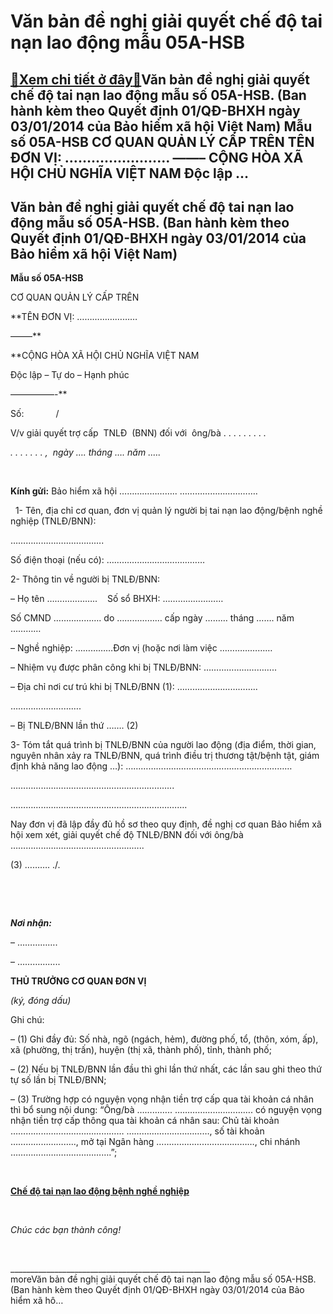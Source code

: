 Văn bản đề nghị giải quyết chế độ tai nạn lao động mẫu 05A-HSB
==============================================================

[:gift:Xem chi tiết ở đây:gift:](https://hddtvn.com/van-ban-de-nghi-giai-quyet-che-do-tai-nan-lao-dong-mau-05a-hsb/)Văn bản đề nghị giải quyết chế độ tai nạn lao động mẫu số 05A-HSB. (Ban hành kèm theo Quyết định 01/QĐ-BHXH ngày 03/01/2014 của Bảo hiểm xã hội Việt Nam) Mẫu số 05A-HSB CƠ QUAN QUẢN LÝ CẤP TRÊN TÊN ĐƠN VỊ: …………………… ——– CỘNG HÒA XÃ HỘI CHỦ NGHĨA VIỆT NAM Độc lập …
---------------------------------------------------------------------------------------------------------------------------------------------------------------------------------------------------------------------------------------------------------------------------------



Văn bản đề nghị giải quyết chế độ tai nạn lao động mẫu số 05A-HSB. (Ban hành kèm theo Quyết định 01/QĐ-BHXH ngày 03/01/2014 của Bảo hiểm xã hội Việt Nam)
---------------------------------------------------------------------------------------------------------------------------------------------------------------------




**Mẫu số 05A-HSB**




CƠ QUAN QUẢN LÝ CẤP TRÊN  

**TÊN ĐƠN VỊ: ……………………  

 ——–**

**CỘNG HÒA XÃ HỘI CHỦ NGHĨA VIỆT NAM  

 Độc lập – Tự do – Hạnh phúc  

 —————-**



Số:             /  

 V/v giải quyết trợ cấp  TNLĐ  (BNN) đối với  ông/bà . . . . . . . . .

*. . . . . . . ,  ngày …. tháng …. năm .….*



 



**Kính gửi:** Bảo hiểm xã hội ………………….. ………………………….  

  
1- Tên, địa chỉ cơ quan, đơn vị quản lý người bị tai nạn lao động/bệnh nghề nghiệp (TNLĐ/BNN):  

……………………………….  

Số điện thoại (nếu có): …………………………………  

2- Thông tin về người bị TNLĐ/BNN:  

– Họ tên ………………..    Số sổ BHXH: ……………………  

Số CMND ………………. do ……………… cấp ngày ……… tháng ……. năm …………  

– Nghề nghiệp: ……………Đơn vị (hoặc nơi làm việc …………………  

– Nhiệm vụ được phân công khi bị TNLĐ/BNN: ………………………..  

– Địa chỉ nơi cư trú khi bị TNLĐ/BNN (1): …………………………..  

……………………….  

– Bị TNLĐ/BNN lần thứ ……. (2)  

3- Tóm tắt quá trình bị TNLĐ/BNN của người lao động (địa điểm, thời gian, nguyên nhân xảy ra TNLĐ/BNN, quá trình điều trị thương tật/bệnh tật, giám định khả năng lao động …): …………………………………………………………  

………………………………………………………..  

…………………………………………………………….  

Nay đơn vị đã lập đầy đủ hồ sơ theo quy định, đề nghị cơ quan Bảo hiểm xã hội xem xét, giải quyết chế độ TNLĐ/BNN đối với ông/bà ……………………………………………..  

(3) ………. ./.    

 






   

***Nơi nhận:***  

 – …………….  

 – ……………..

**THỦ TRƯỞNG CƠ QUAN ĐƠN VỊ**  

*(ký, đóng dấu)*



Ghi chú:  

– (1) Ghi đầy đủ: Số nhà, ngõ (ngách, hẻm), đường phố, tổ, (thôn, xóm, ấp), xã (phường, thị trấn), huyện (thị xã, thành phố), tỉnh, thành phố;  

– (2) Nếu bị TNLĐ/BNN lần đầu thì ghi lần thứ nhất, các lần sau ghi theo thứ tự số lần bị TNLĐ/BNN;  

– (3) Trường hợp có nguyện vọng nhận tiền trợ cấp qua tài khoản cá nhân thì bổ sung nội dung: “Ông/bà ………….. …………………………. có nguyện vọng nhận tiền trợ cấp thông qua tài khoản cá nhân sau: Chủ tài khoản ……………………………………… ……………………………, số tài khoản …………………….., mở tại Ngân hàng …………………………………, chi nhánh ………………………………….”;



 


[**Chế độ tai nạn lao động bệnh nghề nghiệp**](# "chế độ tai nạn lao động bệnh nghề nghiệp")  

   

*Chúc các bạn thành công!*  

 

\_\_\_\_\_\_\_\_\_\_\_\_\_\_\_\_\_\_\_\_\_\_\_\_\_\_\_\_\_\_\_\_\_\_\_\_\_\_\_\_\_\_\_\_\_\_\_\_\_\_
    
moreVăn bản đề nghị giải quyết chế độ tai nạn lao động mẫu số 05A-HSB. (Ban hành kèm theo Quyết định 01/QĐ-BHXH ngày 03/01/2014 của Bảo hiểm xã hô…

